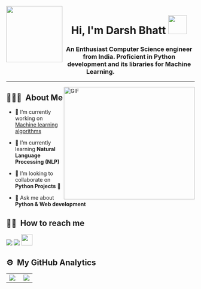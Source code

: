 <img src="https://user-images.githubusercontent.com/60286697/120386695-9a5f5c80-c346-11eb-940e-d30df16b9157.gif" width='150' align="left"/><h1 align="center">Hi, I'm Darsh Bhatt <img src="https://user-images.githubusercontent.com/60286697/120391047-1f00a980-c34c-11eb-9ee9-f8062d49d094.gif" width="50"/></h1>
<!-- <h1 align="center">Hi 👋, I'm Darsh Bhatt</h1> -->
<h3 align="center">An Enthusiast Computer Science engineer from India. Proficient in Python development and its libraries for Machine Learning.</h3> 
<hr>

<img align="right" width="350px" height="300px" alt="GIF" src="https://user-images.githubusercontent.com/60286697/120383140-1f944280-c342-11eb-8af7-2a09e228c660.gif" />

## 👨🏻‍💻 &nbsp;About Me
- 🔭 I’m currently working on [Machine learning algorithms](https://github.com/darsh-008/Machine-Learning-Algorithms) 

- 🌱 I’m currently learning **Natural Language Processing (NLP)**

- 🦾 I’m looking to collaborate on **Python Projects** 🐍

- 💬 Ask me about **Python & Web development**

## 🤝🏻 &nbsp;How to reach me 
<a href="mailto:darshwork008@gmail.com"><img src="https://img.shields.io/badge/-Gmail-181717?style=for-the-badge&logo=gmail"></a> <a href="https://www.linkedin.com/in/darsh-bhatt-n08/"><img src="https://img.shields.io/badge/LinkedIn-0077B5?style=for-the-badge&logo=linkedin&logoColor=white"></a>
<a href="https://www.kaggle.com/darshbhatt"><img src="https://cdn3.iconfinder.com/data/icons/logos-and-brands-adobe/512/189_Kaggle-512.png" width="30" ></a>
<br>
## ⚙️ &nbsp;My GitHub Analytics
<table>
  <tr>
    <td>
      <img src="https://github-readme-stats.vercel.app/api?username=darsh-008&show_icons=true&theme=tokyonight&card_width=350)](https://github.com/anuraghazra/github-readme-stats" align='left'</td>
    <td>
      <img src="https://github-readme-stats.vercel.app/api/top-langs/?username=darsh-008&layout=default&theme=tokyonight&hide=html&card_width=400&border_radius=0 )](https://github.com/anuraghazra/github-readme-stats" align='right'/></td>
  </tr>
</table>


<!-- <table class="tg">
<thead>
  <tr>
    <th class="tg-0lax">LinkedIN</th>
    <th class="tg-0lax"><a href="https://www.linkedin.com/in/darsh-bhatt-n08/"><img src="https://img.shields.io/badge/LinkedIn-0077B5?style=for-the-badge&logo=linkedin&logoColor=white"></a></th>
  </tr>
</thead>
</table> -->
